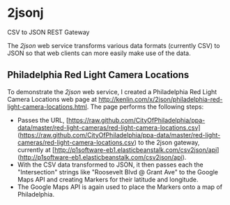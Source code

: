 2jsonj
======

CSV to JSON REST Gateway

The *2json* web service transforms various data formats (currently CSV) to JSON so that web clients
can more easily make use of the data.


Philadelphia Red Light Camera Locations
---------------------------------------
To demonstrate the *2json* web service, I created a Philadelphia Red Light Camera Locations web page at
http://kenlin.com/x/2json/philadelphia-red-light-camera-locations.html.  The page performs the following steps:
- Passes the URL, 
[https://raw.github.com/CityOfPhiladelphia/ppa-data/master/red-light-cameras/red-light-camera-locations.csv]
(https://raw.github.com/CityOfPhiladelphia/ppa-data/master/red-light-cameras/red-light-camera-locations.csv)
to the 2json gateway, currently at
[http://p1software-eb1.elasticbeanstalk.com/csv2json/api]
(http://p1software-eb1.elasticbeanstalk.com/csv2json/api).
- With the CSV data transformed to JSON, it then passes each the "Intersection" strings like "Roosevelt Blvd @ Grant Ave"
to the Google Maps API and creating Markers for their latitude and longitude.
- The Google Maps API is again used to place the Markers onto a map of Philadelphia.

